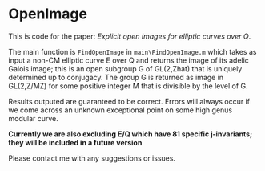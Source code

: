 # OpenImage

This is code for the paper: *Explicit open images for elliptic curves over Q*.

The main function is `FindOpenImage` in `main\FindOpenImage.m` which takes as input a non-CM elliptic curve E over Q and returns the image of its adelic Galois image; this is an open subgroup G of GL(2,Zhat) that is uniquely determined up to conjugacy.  The group G is returned as image in GL(2,Z/MZ) for some positive integer M that is divisible by the level of G.

Results outputed are guaranteed to be correct.   Errors will always occur if we come across an unknown exceptional point on some high genus modular curve.

**Currently we are also excluding E/Q which have 81 specific j-invariants; they will be included in a future version**

Please contact me with any suggestions or issues.



